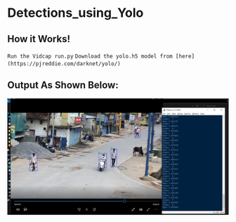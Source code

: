 # Detections_using_Yolo


## How it Works!

`Run the Vidcap run.py`
`Download the yolo.h5 model from [here](https://pjreddie.com/darknet/yolo/)`

## Output As Shown Below:

![Screenshot](output.png)
